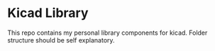 # Kicad Library

This repo contains my personal library components for kicad. Folder structure should be self explanatory.


